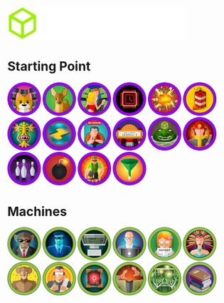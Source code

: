 <img src="./HackTheBox/logo.svg" width="400px;">

# Starting Point
<img src="HackTheBox/Starting Point/Meow.png" width="75px;"> <img src="HackTheBox/Starting Point/Fawn.png" width="75px;"> <img src="HackTheBox/Starting Point/Dancing.png" width="75px;"> <img src="HackTheBox/Starting Point/Redeemer.png" width="75px;"> <img src="HackTheBox/Starting Point/Explosion.png" width="75px;"> <img src="HackTheBox/Starting Point/Preignition.png" width="75px;"> <img src="HackTheBox/Starting Point/Mongod.png" width="75px;"> <img src="HackTheBox/Starting Point/Synced.png" width="75px;"> <img src="HackTheBox/Starting Point/Appointment.png" width="75px;"> <img src="HackTheBox/Starting Point/Sequel.png" width="75px;"> <img src="HackTheBox/Starting Point/Crocodile.png" width="75px;"> <img src="HackTheBox/Starting Point/Responder.png" width="75px;"> <img src="HackTheBox/Starting Point/Three.png" width="75px;"> <img src="HackTheBox/Starting Point/Ignition.png" width="75px;"> <img src="HackTheBox/Starting Point/Bike.png" width="75px;"> <img src="HackTheBox/Starting Point/Funnel.png" width="75px;">

# Machines
<img src="HackTheBox/Pwned Machines/Bizness.png" width="75px;"> <img src="HackTheBox/Pwned Machines/Blue.png" width="75px;"> <img src="HackTheBox/Pwned Machines/Devvortex.png" width="75px;"> <img src="HackTheBox/Pwned Machines/Codify.png" width="75px;"> <img src="HackTheBox/Pwned Machines/Perfection.png" width="75px;"> <img src="HackTheBox/Pwned Machines/Lame.png" width="75px;"> <img src="HackTheBox/Pwned Machines/Jerry.png" width="75px;"> <img src="HackTheBox/Pwned Machines/Netmon.png" width="75px;"> <img src="HackTheBox/Pwned Machines/BoardLight.png" width="75px;"> <img src="HackTheBox/Pwned Machines/Headless.png" width="75px;"> <img src="HackTheBox/Pwned Machines/TwoMillion.png" width="75px;"> <img src="HackTheBox/Pwned Machines/Editorial.png" width="75px;">

